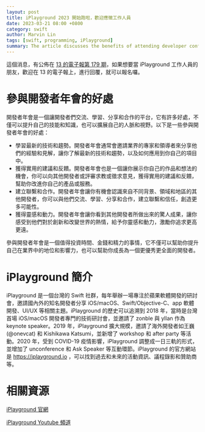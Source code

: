 ```yaml
---
layout: post
title: iPlayground 2023 開始跑啦，歡迎應徵工作人員
date: 2023-03-21 08:00 +0800
category: swift
author: Marvin Lin
tags: [swift, programming, iPlayground]
summary: The article discusses the benefits of attending developer conferences, such as learning about the latest trends and technologies, receiving practical advice and feedback, building connections and collaborations, and gaining inspiration and motivation. The article also introduces iPlayground, a Taiwanese Swift community that holds an annual conference focused on Apple software development, and provides information about past and future events, as well as related resources. The article encourages interested individuals to sign up for iPlayground's newsletter in order to become a member of the community and attend future events.
---
```


這個消息，有公佈在 [13 的電子報第 179 期](https://www.ethanhuang13.com/p/179)，如果想要當 iPlayground 工作人員的朋友，歡迎在 13 的電子報上，進行回覆，就可以報名囉。

# 參與開發者年會的好處

開發者年會是一個讓開發者們交流、學習、分享和合作的平台，它有許多好處，不僅可以提升自己的技能和知識，也可以擴展自己的人脈和視野。以下是一些參與開發者年會的好處：

- 學習最新的技術和趨勢。開發者年會通常會邀請業界的專家和領導者來分享他們的經驗和見解，讓你了解最新的技術和趨勢，以及如何應用到你自己的項目中。
- 獲得實用的建議和反饋。開發者年會也是一個讓你展示你自己的作品和想法的機會，你可以向其他開發者或評審求教或徵求意見，獲得實用的建議和反饋，幫助你改進你自己的產品或服務。
- 建立聯繫和合作。開發者年會讓你有機會認識來自不同背景、領域和地區的其他開發者，你可以與他們交流、學習、分享和合作，建立聯繫和信任，創造更多可能性。
- 獲得靈感和動力。開發者年會讓你看到其他開發者所做出來的驚人成果，讓你感受到他們對於創新和改變世界的熱情，給予你靈感和動力，激勵你追求更高更遠。

參與開發者年會是一個值得投資時間、金錢和精力的事情，它不僅可以幫助你提升自己在業界中的地位和影響力，也可以幫助你成長為一個更優秀更全面的開發者。

# iPlayground 簡介

iPlayground 是一個台灣的 Swift 社群，每年舉辦一場專注於蘋果軟體開發的研討會，邀請國內外的知名開發者分享 iOS/macOS、Swift/Objective-C、app 軟體開發、UI/UX 等相關主題。iPlayground 的歷史可以追溯到 2018 年，當時是台灣首場 iOS/macOS 開發者專門的技術研討會，並邀請了 zonble 與 yllan 作為 keynote speaker。2019 年，iPlayground 擴大規模，邀請了海外開發者如王巍 (@onevcat) 和 Kishikawa Katsumi，並新增了 workshop 和 after party 等活動。2020 年，受到 COVID-19 疫情影響，iPlayground 調整成一日三軌的形式，並增加了 unconference 和 Ask Speaker 等互動環節。iPlayground 的官方網站是 https://iplayground.io ，可以找到過去和未來的活動資訊、議程錄影和贊助商等。

# 相關資源

[iPlayground 官網](https://iplayground.io)

[iPlayground Youtube 頻道](https://www.youtube.com/@iPlaygroundTaiwan)